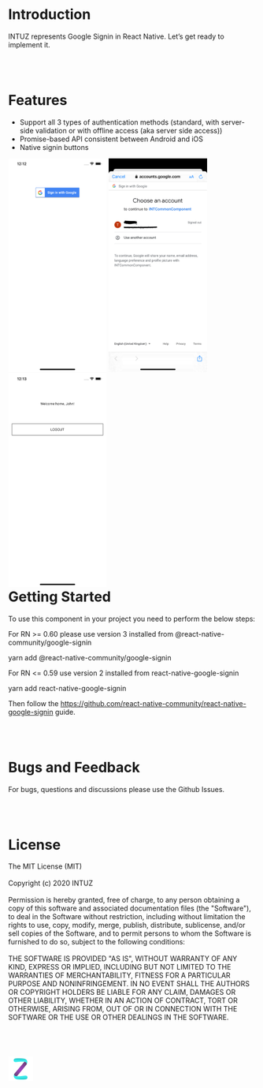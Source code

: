 <h1>Introduction</h1>
INTUZ represents Google Signin in React Native. Let’s get ready to implement it.

<br/><br/>
<h1>Features</h1>

- Support all 3 types of authentication methods (standard, with server-side validation or with offline access (aka server side access))
- Promise-based API consistent between Android and iOS
- Native signin buttons

<div style="float:left">
<img src="Screenshots/Screen1.png" width="200">
<img src="Screenshots/Screen2.png" width="200">
<img src="Screenshots/Screen3.png" width="200">
</div>


<br/><br/>
<h1>Getting Started</h1>

To use this component in your project you need to perform the below steps:

For RN >= 0.60 please use version 3 installed from @react-native-community/google-signin

yarn add @react-native-community/google-signin

For RN <= 0.59 use version 2 installed from react-native-google-signin

yarn add react-native-google-signin

Then follow the https://github.com/react-native-community/react-native-google-signin guide.

<br/><br/>
**<h1>Bugs and Feedback</h1>**
For bugs, questions and discussions please use the Github Issues.


<br/><br/>
**<h1>License</h1>**
The MIT License (MIT)
<br/><br/>
Copyright (c) 2020 INTUZ
<br/><br/>
Permission is hereby granted, free of charge, to any person obtaining a copy of this software and associated documentation files (the "Software"), to deal in the Software without restriction, including without limitation the rights to use, copy, modify, merge, publish, distribute, sublicense, and/or sell copies of the Software, and to permit persons to whom the Software is furnished to do so, subject to the following conditions: 
<br/><br/>
THE SOFTWARE IS PROVIDED "AS IS", WITHOUT WARRANTY OF ANY KIND, EXPRESS OR IMPLIED, INCLUDING BUT NOT LIMITED TO THE WARRANTIES OF MERCHANTABILITY, FITNESS FOR A PARTICULAR PURPOSE AND NONINFRINGEMENT. IN NO EVENT SHALL THE AUTHORS OR COPYRIGHT HOLDERS BE LIABLE FOR ANY CLAIM, DAMAGES OR OTHER LIABILITY, WHETHER IN AN ACTION OF CONTRACT, TORT OR OTHERWISE, ARISING FROM, OUT OF OR IN CONNECTION WITH THE SOFTWARE OR THE USE OR OTHER DEALINGS IN THE SOFTWARE.

<br/>
<h1></h1>
<a href="https://www.intuz.com/" target="_blank"><img src="Screenshots/logo.jpg"></a>



